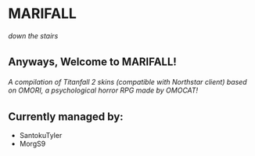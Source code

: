 # MARIFALL
###### down the stairs

## Anyways, Welcome to MARIFALL!
###### A compilation of Titanfall 2 skins (compatible with Northstar client) based on OMORI, a psychological horror RPG made by OMOCAT!

## Currently managed by:
* SantokuTyler
* MorgS9

